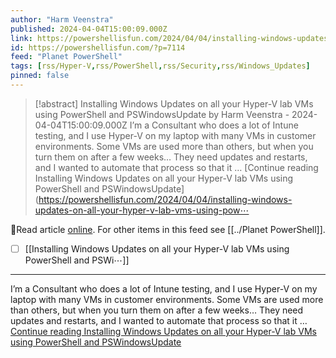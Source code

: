 ```yaml
---
author: "Harm Veenstra"
published: 2024-04-04T15:00:09.000Z
link: https://powershellisfun.com/2024/04/04/installing-windows-updates-on-all-your-hyper-v-lab-vms-using-powershell-and-pswindowsupdate/
id: https://powershellisfun.com/?p=7114
feed: "Planet PowerShell"
tags: [rss/Hyper-V,rss/PowerShell,rss/Security,rss/Windows_Updates]
pinned: false
---
```

> [!abstract] Installing Windows Updates on all your Hyper-V lab VMs using PowerShell and PSWindowsUpdate by Harm Veenstra - 2024-04-04T15:00:09.000Z
> I’m a Consultant who does a lot of Intune testing, and I use Hyper-V on my laptop with many VMs in customer environments. Some VMs are used more than others, but when you turn them on after a few weeks… They need updates and restarts, and I wanted to automate that process so that it … [Continue reading Installing Windows Updates on all your Hyper-V lab VMs using PowerShell and PSWindowsUpdate](https://powershellisfun.com/2024/04/04/installing-windows-updates-on-all-your-hyper-v-lab-vms-using-pow⋯

🔗Read article [online](https://powershellisfun.com/2024/04/04/installing-windows-updates-on-all-your-hyper-v-lab-vms-using-powershell-and-pswindowsupdate/). For other items in this feed see [[../Planet PowerShell]].

- [ ] [[Installing Windows Updates on all your Hyper-V lab VMs using PowerShell and PSWi⋯]]
- - -
I’m a Consultant who does a lot of Intune testing, and I use Hyper-V on my laptop with many VMs in customer environments. Some VMs are used more than others, but when you turn them on after a few weeks… They need updates and restarts, and I wanted to automate that process so that it … [Continue reading Installing Windows Updates on all your Hyper-V lab VMs using PowerShell and PSWindowsUpdate](https://powershellisfun.com/2024/04/04/installing-windows-updates-on-all-your-hyper-v-lab-vms-using-powershell-and-pswindowsupdate/)
